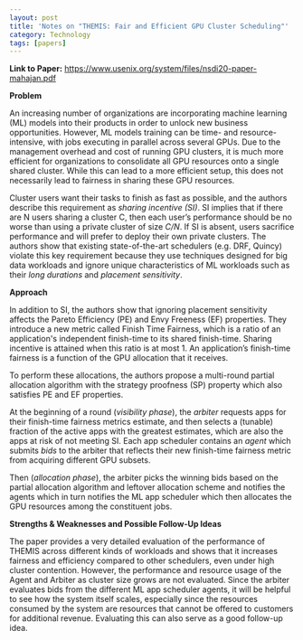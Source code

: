 ```yaml
---
layout: post
title: 'Notes on "THEMIS: Fair and Efficient GPU Cluster Scheduling"'
category: Technology
tags: [papers]
---
```


**Link to Paper:** <https://www.usenix.org/system/files/nsdi20-paper-mahajan.pdf>

**Problem**

An increasing number of organizations are incorporating machine learning (ML) models into their products in order to unlock new business opportunities. However, ML models training can be time- and resource-intensive, with jobs executing in parallel across several GPUs. Due to the management overhead and cost of running GPU clusters, it is much more efficient for organizations to consolidate all GPU resources onto a single shared cluster. While this can lead to a more efficient setup, this does not necessarily lead to fairness in sharing these GPU resources.

Cluster users want their tasks to finish as fast as possible, and the authors describe this requirement as *sharing incentive (SI)*. SI implies that if there are N users sharing a cluster C, then each user’s performance should be no worse than using a private cluster of size *C/N*. If SI is absent, users sacrifice performance and will prefer to deploy their own private clusters. The authors show that existing state-of-the-art schedulers (e.g. DRF, Quincy) violate this key requirement because they use techniques designed for big data workloads and ignore unique characteristics of ML workloads such as their *long durations* and *placement sensitivity*.

**Approach**

In addition to SI, the authors show that ignoring placement sensitivity affects the Pareto Efficiency (PE) and Envy Freeness (EF) properties. They introduce a new metric called Finish Time Fairness, which is a ratio of an application's independent finish-time to its shared finish-time. Sharing incentive is attained when this ratio is at most 1\. An application’s finish-time fairness is a function of the GPU allocation that it receives.

To perform these allocations, the authors propose a multi-round partial allocation algorithm with the strategy proofness (SP) property which also satisfies PE and EF properties. 

At the beginning of a round (*visibility phase*), the *arbiter* requests apps for their finish-time fairness metrics estimate, and then selects a (tunable) fraction of the active apps with the greatest estimates, which are also the apps at risk of not meeting SI. Each app scheduler contains an *agent* which submits *bids* to the arbiter that reflects their new finish-time fairness metric from acquiring different GPU subsets. 

Then (*allocation phase*), the arbiter picks the winning bids based on the partial allocation algorithm and leftover allocation scheme and notifies the agents which in turn notifies the ML app scheduler which then allocates the GPU resources among the constituent jobs.

**Strengths & Weaknesses and Possible Follow-Up Ideas**

The paper provides a very detailed evaluation of the performance of THEMIS across different kinds of workloads and shows that it increases fairness and efficiency compared to other schedulers, even under high cluster contention. However, the performance and resource usage of the Agent and Arbiter as cluster size grows are not evaluated. Since the arbiter evaluates bids from the different ML app scheduler agents, it will be helpful to see how the system itself scales, especially since the resources consumed by the system are resources that cannot be offered to customers for additional revenue. Evaluating this can also serve as a good follow-up idea.
